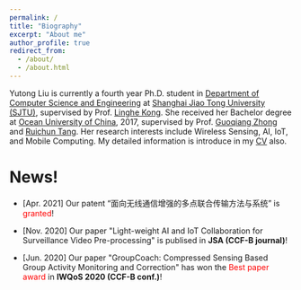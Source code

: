 ```yaml
---
permalink: /
title: "Biography"
excerpt: "About me"
author_profile: true
redirect_from: 
  - /about/
  - /about.html
---
```


Yutong Liu is currently a fourth year Ph.D. student in [Department of Computer Science and Engineering](http://www.cs.sjtu.edu.cn/) at [Shanghai Jiao Tong University (SJTU)](https://www.sjtu.edu.cn/), supervised by Prof. [Linghe Kong](http://www.cs.sjtu.edu.cn/~linghe.kong/). She received her Bachelor degree at [Ocean University of China](http://www.ouc.edu.cn/), 2017, supervised by Prof. [Guoqiang Zhong](http://it.ouc.edu.cn/cs/2019/0721/c16871a254144/page.htm) and [Ruichun Tang](http://it.ouc.edu.cn/cs/2019/0721/c16870a254133/page.htm). Her research interests include Wireless Sensing, AI, IoT, and Mobile Computing. My detailed information is introduce in my [CV](https://isabelleliu630.github.io/files/cv.pdf) also.


News!
======
- \[Apr. 2021\] Our patent “面向无线通信增强的多点联合传输方法与系统” is  <font color=red>granted</font>!
- \[Nov. 2020\] Our paper "Light-weight AI and IoT Collaboration for Surveillance Video Pre-processing" is publised in **JSA (CCF-B journal)**!

- \[Jun. 2020\] Our paper "GroupCoach: Compressed Sensing Based Group Activity Monitoring and Correction" has won the <font color=red>Best paper award</font> in **IWQoS 2020 (CCF-B conf.)**!
